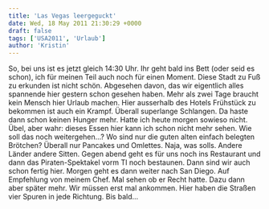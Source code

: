 ```yaml
---
title: 'Las Vegas leergeguckt'
date: Wed, 18 May 2011 21:30:29 +0000
draft: false
tags: ['USA2011', 'Urlaub']
author: 'Kristin'
---
```


So, bei uns ist es jetzt gleich 14:30 Uhr. Ihr geht bald ins Bett (oder seid es schon), ich für meinen Teil auch noch für einen Moment. Diese Stadt zu Fuß zu erkunden ist nicht schön. Abgesehen davon, das wir eigentlich alles spannende hier gestern schon gesehen haben. Mehr als zwei Tage braucht kein Mensch hier Urlaub machen. Hier ausserhalb des Hotels Frühstück zu bekommen ist auch ein Krampf. Überall superlange Schlangen. Da haste dann schon keinen Hunger mehr. Hatte ich heute morgen sowieso nicht. Übel, aber wahr: dieses Essen hier kann ich schon nicht mehr sehen. Wie soll das noch weitergehen...? Wo sind nur die guten alten einfach belegten Brötchen? Überall nur Pancakes und Omlettes. Naja, was solls. Andere Länder andere Sitten. Gegen abend geht es für uns noch ins Restaurant und dann das Piraten-Spektakel vorm TI noch bestaunen. Dann sind wir auch schon fertig hier. Morgen geht es dann weiter nach San Diego. Auf Empfehlung von meinem Chef. Mal sehen ob er Recht hatte. Dazu dann aber später mehr. Wir müssen erst mal ankommen. Hier haben die Straßen vier Spuren in jede Richtung. Bis bald...